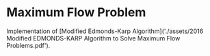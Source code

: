 # Maximum Flow Problem
Implementation of [Modified Edmonds-Karp Algorithm]('./assets/2016 Modified EDMONDS-KARP Algorithm to Solve Maximum Flow Problems.pdf').